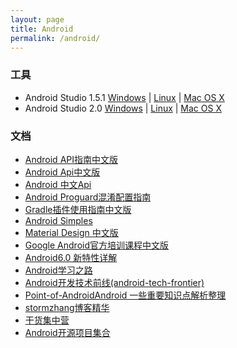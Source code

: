 ```yaml
---
layout: page
title: Android
permalink: /android/
---
```


### 工具
- Android Studio 1.5.1 [Windows](http://pan.baidu.com/s/1nuhv3qp) \| [Linux](http://pan.baidu.com/s/1sjTalbv) \| [Mac OS X](http://pan.baidu.com/s/1c0YQvGs)
- Android Studio 2.0  [Windows](http://pan.baidu.com/s/1sl01ILf) \| [Linux](http://pan.baidu.com/s/1o8nGDSY) \| [Mac OS X](http://pan.baidu.com/s/1sl9VjPj)

### 文档
- [Android API指南中文版](http://api.apkbus.com/guide)
- [Android Api中文版](http://www.embeddedlinux.org.cn/androidapi/)
- [Android 中文Api](http://www.android-doc.com)
- [Android Proguard混淆配置指南](https://github.com/inferjay/AndroidProguardGuide/)
- [Gradle插件使用指南中文版](http://avatarqing.github.io/Gradle-Plugin-User-Guide-Chinese-Verision)
- [Android Simples](http://developer.android.com/samples/index.html)
- [Material Design 中文版](http://wiki.jikexueyuan.com/project/material-design/)
- [Google Android官方培训课程中文版](http://hukai.me/android-training-course-in-chinese/index.html)
- [Android6.0 新特性详解](http://leanote.com/blog/post/561658f938f41126b2000298?hmsr=toutiao.io&utm_medium=toutiao.io&utm_source=toutiao.io)
- [Android学习之路](http://stormzhang.com/android/2014/07/07/learn-android-from-rookie/)
- [Android开发技术前线(android-tech-frontier)](https://github.com/hehonghui/android-tech-frontier)
- [Point-of-AndroidAndroid 一些重要知识点解析整理](https://github.com/FX-Max/Point-of-Android)
- [stormzhang博客精华](http://stormzhang.com)
- [干货集中营](http://gank.io)
- [Android开源项目集合](http://p.codekk.com)
